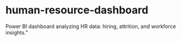 # human-resource-dashboard
Power BI dashboard analyzing HR data: hiring, attrition, and workforce insights.”
